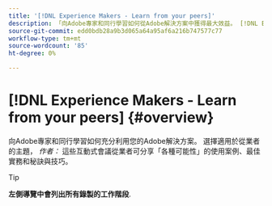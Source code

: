 ```yaml
---
title: '[!DNL Experience Makers - Learn from your peers]'
description: 「向Adobe專家和同行學習如何從Adobe解決方案中獲得最大效益。 [!DNL Experience Makers - Learn from your peers] 是虛擬客戶學習活動的全球系列，專注於深入瞭解 [!DNL Adobe Experience Cloud] 解決方案。」
source-git-commit: edd0bdb28a9b3d065a64a95af6a216b747577c77
workflow-type: tm+mt
source-wordcount: '85'
ht-degree: 0%

---
```


# [!DNL Experience Makers - Learn from your peers] {#overview}

向Adobe專家和同行學習如何充分利用您的Adobe解決方案。 選擇適用於從業者的主題， _作者：_ 這些互動式會議從業者可分享「各種可能性」的使用案例、最佳實務和秘訣與技巧。

>[!TIP]
>
>**左側導覽中會列出所有錄製的工作階段**.
